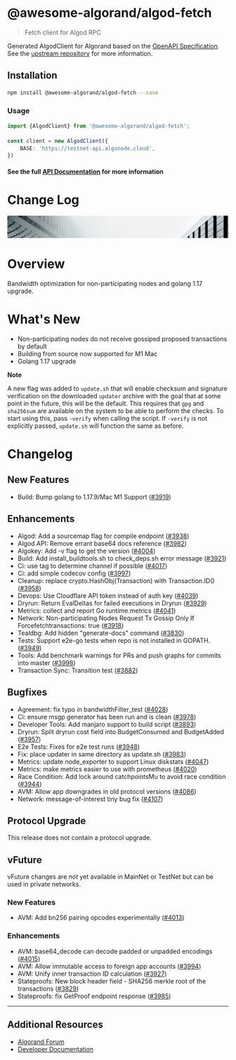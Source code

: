 
# @awesome-algorand/algod-fetch
> Fetch client for Algod RPC

Generated AlgodClient for Algorand based on the [OpenAPI Specification](https://raw.githubusercontent.com/algorand/go-algorand/v3.7.2-stable/daemon/algod/api/algod.oas3.yml). 
See the [upstream repository](https://github.com/algorand/go-algorand) for more information.

## Installation

```bash
npm install @awesome-algorand/algod-fetch --save
```

### Usage

```typescript
import {AlgodClient} from '@awesome-algorand/algod-fetch';

const client = new AlgodClient({
    BASE: 'https://testnet-api.algonode.cloud',
})
```

#### See the full [API Documentation](https://awesome-algorand.github.io/algo-fetch/guides/clients/algod/) for more information

# Change Log
![GitHub Logo](https://raw.githubusercontent.com/algorand/go-algorand/master/release/release-banner.jpg)

# Overview

Bandwidth optimization for non-participating nodes and golang 1.17 upgrade.

# What's New
* Non-participating nodes do not receive gossiped proposed transactions by default
* Building from source now supported for M1 Mac
* Golang 1.17 upgrade

**Note**

A new flag was added to `update.sh` that will enable checksum and signature verification on the downloaded `updater` archive with the goal that at some point in the future, this will be the default. This requires that `gpg` and `sha256sum` are available on the system to be able to perform the checks. To start using this, pass `-verify` when calling the script. If `-verify` is not explicitly passed, `update.sh` will function the same as before. 

# Changelog
## New Features
* Build: Bump golang to 1.17.9/Mac M1 Support ([#3919](https://github.com/algorand/go-algorand/pull/3919))
## Enhancements
* Algod: Add a sourcemap flag for compile endpoint ([#3938](https://github.com/algorand/go-algorand/pull/3938))
* Algod API: Remove errant base64 docs reference ([#3982](https://github.com/algorand/go-algorand/pull/3982))
* Algokey: Add -v flag to get the version ([#4004](https://github.com/algorand/go-algorand/pull/4004))
* Build: Add install_buildtools.sh to check_deps.sh error message ([#3921](https://github.com/algorand/go-algorand/pull/3921))
* Ci: use tag to determine channel if possible ([#4017](https://github.com/algorand/go-algorand/pull/4017))
* Ci: add simple codecov config ([#3997](https://github.com/algorand/go-algorand/pull/3997))
* Cleanup: replace crypto.HashObj(Transaction) with Transaction.ID() ([#3958](https://github.com/algorand/go-algorand/pull/3958))
* Devops: Use Cloudflare API token instead of auth key ([#4039](https://github.com/algorand/go-algorand/pull/4039))
* Dryrun: Return EvalDeltas for failed executions in Dryrun ([#3929](https://github.com/algorand/go-algorand/pull/3929))
* Metrics: collect and report Go runtime.metrics ([#4041](https://github.com/algorand/go-algorand/pull/4041))
* Network: Non-participating Nodes Request Tx Gossip Only If Forcefetchtransactions: true ([#3918](https://github.com/algorand/go-algorand/pull/3918))
* Tealdbg: Add hidden &quot;generate-docs&quot; command ([#3830](https://github.com/algorand/go-algorand/pull/3830))
* Tests: Support e2e-go tests when repo is not installed in GOPATH. ([#3949](https://github.com/algorand/go-algorand/pull/3949))
* Tools: Add benchmark warnings for PRs and push graphs for commits into master ([#3998](https://github.com/algorand/go-algorand/pull/3998))
* Transaction Sync: Transition test ([#3882](https://github.com/algorand/go-algorand/pull/3882))
## Bugfixes
* Agreement: fix typo in bandwidthFilter_test ([#4028](https://github.com/algorand/go-algorand/pull/4028))
* Ci: ensure msgp generator has been run and is clean ([#3978](https://github.com/algorand/go-algorand/pull/3978))
* Developer Tools: Add manjaro support to build script ([#3893](https://github.com/algorand/go-algorand/pull/3893))
* Dryrun: Split dryrun cost field into BudgetConsumed and BudgetAdded ([#3957](https://github.com/algorand/go-algorand/pull/3957))
* E2e Tests: Fixes for e2e test runs ([#3948](https://github.com/algorand/go-algorand/pull/3948))
* Fix: place updater in same directory as update.sh ([#3983](https://github.com/algorand/go-algorand/pull/3983))
* Metrics: update node_exporter to support Linux diskstats ([#4047](https://github.com/algorand/go-algorand/pull/4047))
* Metrics: make metrics easier to use with prometheus ([#4020](https://github.com/algorand/go-algorand/pull/4020))
* Race Condition: Add lock around catchpointsMu to avoid race condition ([#3944](https://github.com/algorand/go-algorand/pull/3944))
* AVM: Allow app downgrades in old protocol versions ([#4086](https://github.com/algorand/go-algorand/pull/4086))
* Network: message-of-interest tiny bug fix ([#4107](https://github.com/algorand/go-algorand/pull/4107))

## Protocol Upgrade
This release does not contain a protocol upgrade.

## vFuture

vFuture changes are *not* yet available in MainNet or TestNet but can be used in private networks. 

### New Features

* AVM: Add bn256 pairing opcodes experimentally ([#4013](https://github.com/algorand/go-algorand/pull/4013))

### Enhancements

* AVM: base64_decode can decode padded or unpadded encodings ([#4015](https://github.com/algorand/go-algorand/pull/4015))
* AVM: Allow immutable access to foreign app accounts ([#3994](https://github.com/algorand/go-algorand/pull/3994))
* AVM: Unify inner transaction ID calculation ([#3927](https://github.com/algorand/go-algorand/pull/3927))
* Stateproofs: New block header field - SHA256 merkle root of the transactions ([#3829](https://github.com/algorand/go-algorand/pull/3829))
* Stateproofs: fix GetProof endpoint response ([#3985](https://github.com/algorand/go-algorand/pull/3985))

---
## Additional Resources
* [Algorand Forum](https://forum.algorand.org)
* [Developer Documentation](https://developer.algorand.org)


